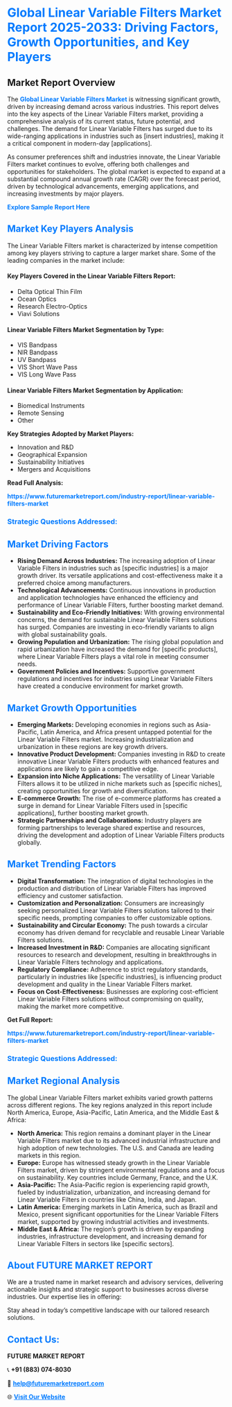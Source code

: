 <h1 style="color: #007BFF;">Global Linear Variable Filters Market Report 2025-2033: Driving Factors, Growth Opportunities, and Key Players</h1>

<section id="overview">
<h2>Market Report Overview</h2>
<p>The <a href="https://www.futuremarketreport.com/industry-report/linear-variable-filters-market" style="color: #007BFF; text-decoration: none;"><strong>Global Linear Variable Filters Market</strong></a> is witnessing significant growth, driven by increasing demand across various industries. This report delves into the key aspects of the Linear Variable Filters market, providing a comprehensive analysis of its current status, future potential, and challenges. The demand for Linear Variable Filters has surged due to its wide-ranging applications in industries such as [insert industries], making it a critical component in modern-day [applications].</p>
<p>As consumer preferences shift and industries innovate, the Linear Variable Filters market continues to evolve, offering both challenges and opportunities for stakeholders. The global market is expected to expand at a substantial compound annual growth rate (CAGR) over the forecast period, driven by technological advancements, emerging applications, and increasing investments by major players.</p>
</section>

<section id="overview">
<p><a href="https://www.futuremarketreport.com/request-sample/reportId=87664" style="color: #007BFF; text-decoration: none;"><strong>Explore Sample Report Here</strong></a></p>
</section>

<section id="key-players">
<h2 style="color: #007BFF;">Market Key Players Analysis</h2>
<p>The Linear Variable Filters market is characterized by intense competition among key players striving to capture a larger market share. Some of the leading companies in the market include:</p>
<h4>Key Players Covered in the Linear Variable Filters Report:</h4>
<ul><li>Delta Optical Thin Film</li><li>Ocean Optics</li><li>Research Electro-Optics</li><li>Viavi Solutions</li></ul>
<h4>Linear Variable Filters Market Segmentation by Type:</h4>
<ul><li>VIS Bandpass</li><li>NIR Bandpass</li><li>UV Bandpass</li><li>VIS Short Wave Pass</li><li>VIS Long Wave Pass</li></ul>

<h4>Linear Variable Filters Market Segmentation by Application:</h4>
<ul><li>Biomedical Instruments</li><li>Remote Sensing</li><li>Other</li></ul>
<p><strong>Key Strategies Adopted by Market Players:</strong></p>
<ul>
<li>Innovation and R&D</li>
<li>Geographical Expansion</li>
<li>Sustainability Initiatives</li>
<li>Mergers and Acquisitions</li>
</ul>
</section>

<section>
<p><strong>Read Full Analysis: </strong></p><a href="https://www.futuremarketreport.com/industry-report/linear-variable-filters-market" style="color: #007BFF; text-decoration: none;"><strong>https://www.futuremarketreport.com/industry-report/linear-variable-filters-market</strong></a>
<h3 style="color: #007BFF;">Strategic Questions Addressed:</h3>
</section>

<section id="driving-factors">
<h2 style="color: #007BFF;">Market Driving Factors</h2>
<ul>
<li><strong>Rising Demand Across Industries:</strong> The increasing adoption of Linear Variable Filters in industries such as [specific industries] is a major growth driver. Its versatile applications and cost-effectiveness make it a preferred choice among manufacturers.</li>
<li><strong>Technological Advancements:</strong> Continuous innovations in production and application technologies have enhanced the efficiency and performance of Linear Variable Filters, further boosting market demand.</li>
<li><strong>Sustainability and Eco-Friendly Initiatives:</strong> With growing environmental concerns, the demand for sustainable Linear Variable Filters solutions has surged. Companies are investing in eco-friendly variants to align with global sustainability goals.</li>
<li><strong>Growing Population and Urbanization:</strong> The rising global population and rapid urbanization have increased the demand for [specific products], where Linear Variable Filters plays a vital role in meeting consumer needs.</li>
<li><strong>Government Policies and Incentives:</strong> Supportive government regulations and incentives for industries using Linear Variable Filters have created a conducive environment for market growth.</li>
</ul>
</section>

<section id="growth-opportunities">
<h2 style="color: #007BFF;">Market Growth Opportunities</h2>
<ul>
<li><strong>Emerging Markets:</strong> Developing economies in regions such as Asia-Pacific, Latin America, and Africa present untapped potential for the Linear Variable Filters market. Increasing industrialization and urbanization in these regions are key growth drivers.</li>
<li><strong>Innovative Product Development:</strong> Companies investing in R&D to create innovative Linear Variable Filters products with enhanced features and applications are likely to gain a competitive edge.</li>
<li><strong>Expansion into Niche Applications:</strong> The versatility of Linear Variable Filters allows it to be utilized in niche markets such as [specific niches], creating opportunities for growth and diversification.</li>
<li><strong>E-commerce Growth:</strong> The rise of e-commerce platforms has created a surge in demand for Linear Variable Filters used in [specific applications], further boosting market growth.</li>
<li><strong>Strategic Partnerships and Collaborations:</strong> Industry players are forming partnerships to leverage shared expertise and resources, driving the development and adoption of Linear Variable Filters products globally.</li>
</ul>
</section>

<section id="trending-factors">
<h2 style="color: #007BFF;">Market Trending Factors</h2>
<ul>
<li><strong>Digital Transformation:</strong> The integration of digital technologies in the production and distribution of Linear Variable Filters has improved efficiency and customer satisfaction.</li>
<li><strong>Customization and Personalization:</strong> Consumers are increasingly seeking personalized Linear Variable Filters solutions tailored to their specific needs, prompting companies to offer customizable options.</li>
<li><strong>Sustainability and Circular Economy:</strong> The push towards a circular economy has driven demand for recyclable and reusable Linear Variable Filters solutions.</li>
<li><strong>Increased Investment in R&D:</strong> Companies are allocating significant resources to research and development, resulting in breakthroughs in Linear Variable Filters technology and applications.</li>
<li><strong>Regulatory Compliance:</strong> Adherence to strict regulatory standards, particularly in industries like [specific industries], is influencing product development and quality in the Linear Variable Filters market.</li>
<li><strong>Focus on Cost-Effectiveness:</strong> Businesses are exploring cost-efficient Linear Variable Filters solutions without compromising on quality, making the market more competitive.</li>
</ul>
</section>

<section>
<p><strong>Get Full Report: </strong></p><a href="https://www.futuremarketreport.com/industry-report/linear-variable-filters-market" style="color: #007BFF; text-decoration: none;"><strong>https://www.futuremarketreport.com/industry-report/linear-variable-filters-market</strong></a>
<h3 style="color: #007BFF;">Strategic Questions Addressed:</h3>
</section>


<section id="regional-analysis">
<h2 style="color: #007BFF;">Market Regional Analysis</h2>
<p>The global Linear Variable Filters market exhibits varied growth patterns across different regions. The key regions analyzed in this report include North America, Europe, Asia-Pacific, Latin America, and the Middle East & Africa:</p>
<ul>
<li><strong>North America:</strong> This region remains a dominant player in the Linear Variable Filters market due to its advanced industrial infrastructure and high adoption of new technologies. The U.S. and Canada are leading markets in this region.</li>
<li><strong>Europe:</strong> Europe has witnessed steady growth in the Linear Variable Filters market, driven by stringent environmental regulations and a focus on sustainability. Key countries include Germany, France, and the U.K.</li>
<li><strong>Asia-Pacific:</strong> The Asia-Pacific region is experiencing rapid growth, fueled by industrialization, urbanization, and increasing demand for Linear Variable Filters in countries like China, India, and Japan.</li>
<li><strong>Latin America:</strong> Emerging markets in Latin America, such as Brazil and Mexico, present significant opportunities for the Linear Variable Filters market, supported by growing industrial activities and investments.</li>
<li><strong>Middle East & Africa:</strong> The region’s growth is driven by expanding industries, infrastructure development, and increasing demand for Linear Variable Filters in sectors like [specific sectors].</li>
</ul>
</section>

<footer>
<h2 style="color: #007BFF;">About FUTURE MARKET REPORT</h2>
<p>We are a trusted name in market research and advisory services, delivering actionable insights and strategic support to businesses across diverse industries. Our expertise lies in offering:</p>

<p>Stay ahead in today’s competitive landscape with our tailored research solutions.</p>

<h2 style="color: #007BFF;">Contact Us:</h2>
<p><strong>FUTURE MARKET REPORT</strong></p>
<p>📞 <strong>+91 (883) 074-8030</strong></p>
<p>📧 <strong><a href="mailto:help@futuremarketreport.com" style="color: #007BFF;">help@futuremarketreport.com</a></strong></p>
<p>🌐 <strong><a href="https://www.futuremarketreport.com/" style="color: #007BFF;">Visit Our Website</a></strong></p>
</footer>